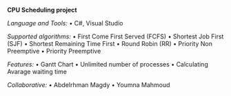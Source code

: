 **CPU Scheduling project**

*Language and Tools:*
• C#, Visual Studio

*Supported algorithms:*
• First Come First Served (FCFS)
• Shortest Job First (SJF)
• Shortest Remaining Time First
• Round Robin (RR)
• Priority Non Preemptive
• Priority Preemptive

*Features:*
• Gantt Chart
• Unlimited number of processes
• Calculating Avarage waiting time

*Collaborative:*
• Abdelrhman Magdy
• Youmna Mahmoud
